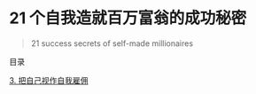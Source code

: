 # 21 个自我造就百万富翁的成功秘密
> 21 success secrets of self-made millionaires

目录

[3. 把自己视作自我雇佣](https://github.com/jiap/21/blob/master/3-see-yourself-as-self-employed.md)

